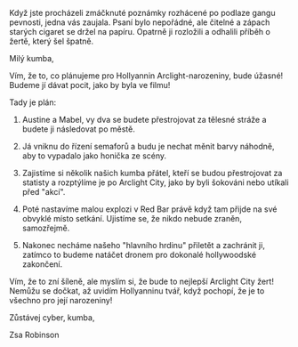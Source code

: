 Když jste procházeli zmáčknuté poznámky rozhácené po podlaze gangu pevnosti, jedna vás zaujala. Psaní bylo nepořádné, ale čitelné a zápach starých cigaret se držel na papíru. Opatrně ji rozložili a odhalili příběh o žertě, který šel špatně.

Milý kumba,

Vím, že to, co plánujeme pro Hollyannin Arclight-narozeniny, bude úžasné! Budeme jí dávat pocit, jako by byla ve filmu!

Tady je plán:

1. Austine a Mabel, vy dva se budete přestrojovat za tělesné stráže a budete ji následovat po městě.

2. Já vniknu do řízení semaforů a budu je nechat měnit barvy náhodně, aby to vypadalo jako honička ze scény.

3. Zajistíme si několik našich kumba přátel, kteří se budou přestrojovat za statisty a rozptýlíme je po Arclight City, jako by byli šokováni nebo utíkali před "akcí".

4. Poté nastavíme malou explozi v Red Bar právě když tam přijde na své obvyklé místo setkání. Ujistíme se, že nikdo nebude zraněn, samozřejmě.

5. Nakonec necháme našeho "hlavního hrdinu" přiletět a zachránit ji, zatímco to budeme natáčet dronem pro dokonalé hollywoodské zakončení.

Vím, že to zní šíleně, ale myslím si, že bude to nejlepší Arclight City žert! Nemůžu se dočkat, až uvidím Hollyanninu tvář, když pochopí, že je to všechno pro její narozeniny!

Zůstávej cyber, kumba,

Zsa Robinson
